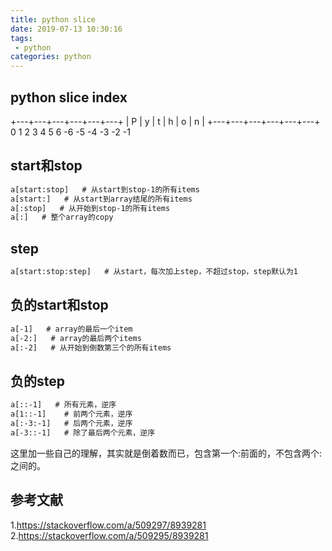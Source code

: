 ```yaml
---
title: python slice
date: 2019-07-13 10:30:16
tags:
 - python
categories: python
---
```



## python slice index
 +---+---+---+---+---+---+
 | P | y | t | h | o | n |
 +---+---+---+---+---+---+
 0   1   2   3   4   5   6
-6  -5  -4  -3  -2  -1

## start和stop
``` txt
a[start:stop]   # 从start到stop-1的所有items
a[start:]   # 从start到array结尾的所有items
a[:stop]   # 从开始到stop-1的所有items
a[:]   # 整个array的copy
```

## step
``` txt
a[start:stop:step]   # 从start，每次加上step，不超过stop，step默认为1
```

## 负的start和stop
``` txt
a[-1]   # array的最后一个item
a[-2:]   # array的最后两个items
a[:-2]   # 从开始到倒数第三个的所有items
```

## 负的step
``` txt
a[::-1]   # 所有元素，逆序
a[1::-1]    # 前两个元素，逆序
a[:-3:-1]   # 后两个元素，逆序
a[-3::-1]   # 除了最后两个元素，逆序
```
这里加一些自己的理解，其实就是倒着数而已，包含第一个:前面的，不包含两个:之间的。


## 参考文献
1.https://stackoverflow.com/a/509297/8939281
2.https://stackoverflow.com/a/509295/8939281
